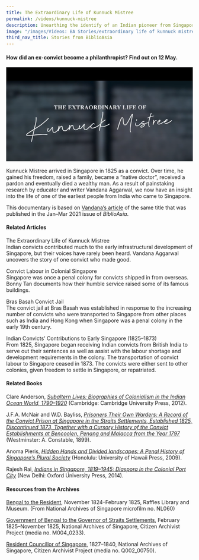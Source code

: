 ```yaml
---
title: The Extraordinary Life of Kunnuck Mistree
permalink: /videos/kunnuck-mistree
description: Unearthing the identify of an Indian pioneer from Singapore’s past.
image: "/images/Videos: BA Stories/extraordinary life of kunnuck mistree.png"
third_nav_title: Stories from BiblioAsia
---
```

#### How did an ex-convict become a philanthropist?  Find out on 12 May.

![Unearthing the identify of an Indian pioneer from Singapore’s past](/images/Videos:%20BA%20Stories/extraordinary%20life%20of%20kunnuck%20mistree.png)

Kunnuck Mistree arrived in Singapore in 1825 as a convict. Over time, he gained his freedom, raised a family, became a “native doctor”, received a pardon and eventually died a wealthy man. As a result of painstaking research by educator and writer Vandana Aggarwal, we now have an insight into the life of one of the earliest people from India who came to Singapore. 

This documentary is based on [Vandana’s article](/vol-16/issue-4/jan-mar-2021/kunnuck) of the same title that was published in the Jan–Mar 2021 issue of *BiblioAsia*.

#### Related Articles
<a style="text-decoration: none;" href="/vol-16/issue-4/jan-mar-2021/kunnuck">The Extraordinary Life of Kunnuck Mistree</a>
<br>Indian convicts contributed much to the early infrastructural development of Singapore, but their voices have rarely been heard. Vandana Aggarwal uncovers the story of one convict who made good.

<a style="text-decoration: none;" href="/vol-11/issue-3/oct-dec-2015/convict">Convict Labour in Colonial Singapore</a>
<br>Singapore was once a penal colony for convicts shipped in from overseas. Bonny Tan documents how their humble service raised some of its famous buildings.

<a style="text-decoration: none;" href="https://eresources.nlb.gov.sg/infopedia/articles/SIP_2015-04-20_160625.html">Bras Basah Convict Jail</a>
<br>The convict jail at Bras Basah was established in response to the increasing number of convicts who were transported to Singapore from other places such as India and Hong Kong when Singapore was a penal colony in the early 19th century.

<a style="text-decoration: none;" href="https://eresources.nlb.gov.sg/infopedia/articles/SIP_39_2005-02-02.html">Indian Convicts’ Contributions to Early Singapore (1825–1873)</a>
<br>From 1825, Singapore began receiving Indian convicts from British India to serve out their sentences as well as assist with the labour shortage and development requirements in the colony. The transportation of convict labour to Singapore ceased in 1873. The convicts were either sent to other colonies, given freedom to settle in Singapore, or repatriated.

#### Related Books
Clare Anderson, *[Subaltern Lives: Biographies of Colonialism in the Indian Ocean World, 1790–1920](http://eservice.nlb.gov.sg/item_holding_s.aspx?bid=201166721)* (Cambridge: Cambridge University Press, 2012). 

J.F.A. McNair and W.D. Bayliss, *[Prisoners Their Own Warders: A Record of the Convict Prison at Singapore in the Straits Settlements, Established 1825, Discontinued 1873, Together with a Cursory History of the Convict Establishments at Bencoolen, Penang and Malacca from the Year 1797](https://eservice.nlb.gov.sg/item_holding.aspx?bid=4320815)* (Westminster: A. Constable, 1899).

Anoma Pieris, *[Hidden Hands and Divided landscapes: A Penal History of Singapore’s Plural Society](https://eservice.nlb.gov.sg/item_holding.aspx?bid=13167960)* (Honolulu: University of Hawaii Press, 2009). 

Rajesh Rai, *[Indians in Singapore, 1819–1945: Diaspora in the Colonial Port City](http://eservice.nlb.gov.sg/item_holding_s.aspx?bid=200972195)* (New Delhi: Oxford University Press, 2014).

#### Resources from the Archives
[Bengal to the Resident](https://www.nas.gov.sg/archivesonline/private_records/record-details/6d29b654-a817-11e3-927b-0050568939ad), November 1824–February 1825, Raffles Library and Museum. (From National Archives of Singapore microfilm no. NL060)

[Government of Bengal to the Governor of Straits Settlements](https://www.nas.gov.sg/citizenarchivist/Documents/Transcribe?itemId=46281&collectionId=174), February 1825–November 1825, National Archives of Singapore, Citizen Archivist Project (media no. M004_0233).

[Resident Councillor of Singapore](http://www.nas.gov.sg/citizenarchivist/documents/transcribe?itemid=22061&collectionid=102), 1827–1840, National Archives of Singapore, Citizen Archivist Project (media no. Q002_00750).